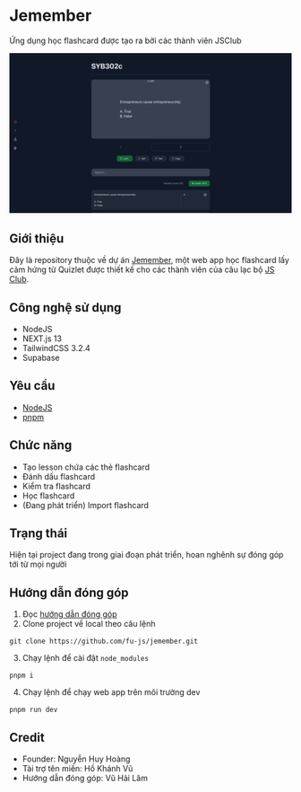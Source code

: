 # Jemember

Ứng dụng học flashcard được tạo ra bởi các thành viên JSClub

![Jemember demo](public/jemember.png "Jemember")

## Giới thiệu

Đây là repository thuộc về dự án [Jemember](https://jemember.jsclub.tech/), một web app học flashcard lấy cảm hứng từ Quizlet được thiết kế cho các thành viên của câu lạc bộ [JS Club](https://www.facebook.com/fu.jsclub).

## Công nghệ sử dụng

- NodeJS
- NEXT.js 13
- TailwindCSS 3.2.4
- Supabase

## Yêu cầu

- [NodeJS](https://nodejs.org/en/)
- [pnpm](https://pnpm.io/installation)

## Chức năng

- Tạo lesson chứa các thẻ flashcard
- Đánh dấu flashcard
- Kiểm tra flashcard
- Học flashcard
- (Đang phát triển) Import flashcard

## Trạng thái

Hiện tại project đang trong giai đoạn phát triển, hoan nghênh sự đóng góp tới từ mọi người

## Hướng dẫn đóng góp

1. Đọc [hướng dẫn đóng góp](CONTRIBUTING.md)
2. Clone project về local theo câu lệnh

```
git clone https://github.com/fu-js/jemember.git
```

3. Chạy lệnh để cài đặt `node_modules`

```
pnpm i
```

4. Chạy lệnh để chạy web app trên môi trường dev

```
pnpm run dev
```

## Credit

- Founder: Nguyễn Huy Hoàng
- Tài trợ tên miền: Hồ Khánh Vũ
- Hướng dẫn đóng góp: Vũ Hải Lâm
